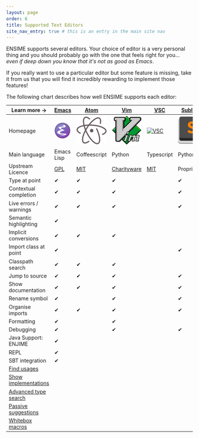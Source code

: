 ```yaml
---
layout: page
order: 6
title: Supported Text Editors
site_nav_entry: true # this is an entry in the main site nav
---
```


ENSIME supports several editors. Your choice of editor is a very personal thing and you should probably go with the one that feels right for you... *even if deep down you know that it's not as good as Emacs*.

If you really want to use a particular editor but some feature is missing, take it from us that you will find it incredibly rewarding to implement those features!

The following chart describes how well ENSIME supports each editor:

| Learn more → | [Emacs](emacs) | [Atom](atom) | [Vim](vim) | [VSC](vscode) | [Sublime](sublime) |
|---------------------------------------|-------|------|-----|-----|---------|
| Homepage | [![Emacs](/talks/scalasphere16/images/emacs.svg)](http://nicolas-petton.fr/ressources/emacs-website/) | [![Atom](/talks/scalasphere16/images/atom-logo.svg)](https://atom.io/) | [![Vim](/talks/scalasphere16/images/vim-logo.svg)](http://www.vim.org/) | [![VSC](https://upload.wikimedia.org/wikipedia/commons/f/f3/Visual_Studio_Code_0.10.1_icon.png)](https://code.visualstudio.com/) | [![Sublime](/talks/scalasphere16/images/sublime-logo.svg)](https://www.sublimetext.com/) |
| Main language                         | Emacs Lisp  | Coffeescript | Python | Typescript | Python |
| Upstream Licence                      | [GPL](http://www.gnu.org/licenses/gpl.en.html) | [MIT](https://opensource.org/licenses/MIT) | [Charityware](http://vimdoc.sourceforge.net/htmldoc/uganda.html#license) | [MIT](https://opensource.org/licenses/MIT) | Proprietary |
| Type at point                         | ✔ | ✔ | ✔ | | ✔ |
| Contextual completion                 | ✔ | ✔ | ✔ | | ✔ |
| Live errors / warnings                | ✔ | ✔ | ✔ | | ✔ |
| Semantic highlighting                 | ✔ |   | | | |
| Implicit conversions                  | ✔ | ✔ | ✔ | | |
| Import class at point                 | ✔ |   | | | ✔ |
| Classpath search                      | ✔ | ✔ | ✔ | | |
| Jump to source                        | ✔ | ✔ | ✔ | | ✔ |
| Show documentation                    | ✔ | ✔ | ✔ | | ✔ |
| Rename symbol                         | ✔ |   | ✔ | | ✔ |
| Organise imports                      | ✔ | ✔ | ✔ | | ✔ |
| Formatting                            | ✔ |   | ✔ | | |
| Debugging                             | ✔ |   | ✔ | | ✔ |
| Java Support: ENJIME                  | ✔ |   | | | |
| REPL                                  | ✔ |   | | | |
| SBT integration                       | ✔ |   | | | |
| [Find usages](https://github.com/ensime/ensime-server/issues/425) | | | | | |
| [Show implementations](https://github.com/ensime/ensime-server/issues/1131) | | | | | |
| [Advanced type search](https://github.com/ensime/ensime-server/issues/472) | | | | | |
| [Passive suggestions](https://github.com/ensime/ensime-server/issues/848) | | | | | |
| [Whitebox macros](https://github.com/fommil/imaginary-friend) | | | | | |

